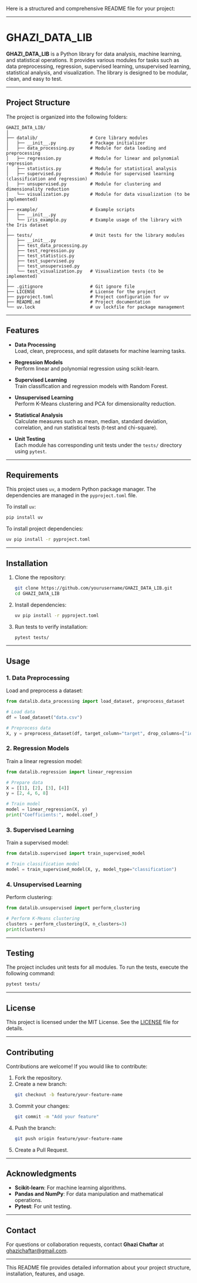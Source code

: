 Here is a structured and comprehensive README file for your project:

---

# **GHAZI_DATA_LIB**

**GHAZI_DATA_LIB** is a Python library for data analysis, machine learning, and statistical operations. It provides various modules for tasks such as data preprocessing, regression, supervised learning, unsupervised learning, statistical analysis, and visualization. The library is designed to be modular, clean, and easy to test.

---

## **Project Structure**

The project is organized into the following folders:

```plaintext
GHAZI_DATA_LIB/
│
├── datalib/                    # Core library modules
│   ├── __init__.py             # Package initializer
│   ├── data_processing.py      # Module for data loading and preprocessing
│   ├── regression.py           # Module for linear and polynomial regression
│   ├── statistics.py           # Module for statistical analysis
│   ├── supervised.py           # Module for supervised learning (classification and regression)
│   ├── unsupervised.py         # Module for clustering and dimensionality reduction
│   └── visualization.py        # Module for data visualization (to be implemented)
│
├── example/                    # Example scripts
│   ├── __init__.py
│   └── iris_example.py         # Example usage of the library with the Iris dataset
│
├── tests/                      # Unit tests for the library modules
│   ├── __init__.py
│   ├── test_data_processing.py
│   ├── test_regression.py
│   ├── test_statistics.py
│   ├── test_supervised.py
│   ├── test_unsupervised.py
│   └── test_visualization.py   # Visualization tests (to be implemented)
│
├── .gitignore                  # Git ignore file
├── LICENSE                     # License for the project
├── pyproject.toml              # Project configuration for uv
├── README.md                   # Project documentation
└── uv.lock                     # uv lockfile for package management
```

---

## **Features**

- **Data Processing**  
  Load, clean, preprocess, and split datasets for machine learning tasks.

- **Regression Models**  
  Perform linear and polynomial regression using scikit-learn.

- **Supervised Learning**  
  Train classification and regression models with Random Forest.

- **Unsupervised Learning**  
  Perform K-Means clustering and PCA for dimensionality reduction.

- **Statistical Analysis**  
  Calculate measures such as mean, median, standard deviation, correlation, and run statistical tests (t-test and chi-square).

- **Unit Testing**  
  Each module has corresponding unit tests under the `tests/` directory using `pytest`.

---

## **Requirements**

This project uses `uv`, a modern Python package manager. The dependencies are managed in the `pyproject.toml` file.

To install `uv`:

```bash
pip install uv
```

To install project dependencies:

```bash
uv pip install -r pyproject.toml
```

---

## **Installation**

1. Clone the repository:

   ```bash
   git clone https://github.com/yourusername/GHAZI_DATA_LIB.git
   cd GHAZI_DATA_LIB
   ```

2. Install dependencies:

   ```bash
   uv pip install -r pyproject.toml
   ```

3. Run tests to verify installation:
   ```bash
   pytest tests/
   ```

---

## **Usage**

### 1. **Data Preprocessing**

Load and preprocess a dataset:

```python
from datalib.data_processing import load_dataset, preprocess_dataset

# Load data
df = load_dataset("data.csv")

# Preprocess data
X, y = preprocess_dataset(df, target_column="target", drop_columns=["id"], fill_missing="mean")
```

### 2. **Regression Models**

Train a linear regression model:

```python
from datalib.regression import linear_regression

# Prepare data
X = [[1], [2], [3], [4]]
y = [2, 4, 6, 8]

# Train model
model = linear_regression(X, y)
print("Coefficients:", model.coef_)
```

### 3. **Supervised Learning**

Train a supervised model:

```python
from datalib.supervised import train_supervised_model

# Train classification model
model = train_supervised_model(X, y, model_type="classification")
```

### 4. **Unsupervised Learning**

Perform clustering:

```python
from datalib.unsupervised import perform_clustering

# Perform K-Means clustering
clusters = perform_clustering(X, n_clusters=3)
print(clusters)
```

---

## **Testing**

The project includes unit tests for all modules. To run the tests, execute the following command:

```bash
pytest tests/
```

---

## **License**

This project is licensed under the MIT License. See the [LICENSE](LICENSE) file for details.

---

## **Contributing**

Contributions are welcome! If you would like to contribute:

1. Fork the repository.
2. Create a new branch:
   ```bash
   git checkout -b feature/your-feature-name
   ```
3. Commit your changes:
   ```bash
   git commit -m "Add your feature"
   ```
4. Push the branch:
   ```bash
   git push origin feature/your-feature-name
   ```
5. Create a Pull Request.

---

## **Acknowledgments**

- **Scikit-learn**: For machine learning algorithms.
- **Pandas and NumPy**: For data manipulation and mathematical operations.
- **Pytest**: For unit testing.

---

## **Contact**

For questions or collaboration requests, contact **Ghazi Chaftar** at [ghazichaftar@gmail.com](mailto:ghazichaftar@gmail.com).

---

This README file provides detailed information about your project structure, installation, features, and usage.
